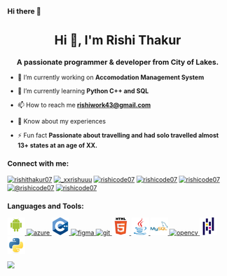 ### Hi there 👋
<h1 align="center">Hi 👋, I'm Rishi Thakur</h1>
<h3 align="center">A passionate programmer & developer from City of Lakes.</h3>

- 🔭 I’m currently working on **Accomodation Management System**

- 🌱 I’m currently learning **Python C++ and SQL**

- 📫 How to reach me **rishiwork43@gmail.com**

- 📄 Know about my experiences <a href="https://drive.google.com/file/d/152NSMLlxQAb9RSFnVL3nimuo-0pxsvYU/view" target="blank"> </a>

- ⚡ Fun fact **Passionate about travelling and had solo travelled almost 13+ states at an age of XX.**

<h3 align="left">Connect with me:</h3>
<p align="left">
<a href="https://linkedin.com/in/rishithakur07" target="blank"><img align="center" src="https://raw.githubusercontent.com/rahuldkjain/github-profile-readme-generator/master/src/images/icons/Social/linked-in-alt.svg" alt="rishithakur07" height="30" width="40" /></a>
<a href="https://instagram.com/_xxrishuuu" target="blank"><img align="center" src="https://raw.githubusercontent.com/rahuldkjain/github-profile-readme-generator/master/src/images/icons/Social/instagram.svg" alt="_xxrishuuu" height="30" width="40" /></a>
<a href="https://www.codechef.com/users/rishicode07" target="blank"><img align="center" src="https://cdn.jsdelivr.net/npm/simple-icons@3.1.0/icons/codechef.svg" alt="rishicode07" height="30" width="40" /></a>
<a href="https://www.hackerrank.com/rishicode07" target="blank"><img align="center" src="https://raw.githubusercontent.com/rahuldkjain/github-profile-readme-generator/master/src/images/icons/Social/hackerrank.svg" alt="rishicode07" height="30" width="40" /></a>
<a href="https://www.leetcode.com/rishicode07" target="blank"><img align="center" src="https://raw.githubusercontent.com/rahuldkjain/github-profile-readme-generator/master/src/images/icons/Social/leet-code.svg" alt="rishicode07" height="30" width="40" /></a>
<a href="https://www.hackerearth.com/@rishicode07" target="blank"><img align="center" src="https://raw.githubusercontent.com/rahuldkjain/github-profile-readme-generator/master/src/images/icons/Social/hackerearth.svg" alt="@rishicode07" height="30" width="40" /></a>
<a href="https://auth.geeksforgeeks.org/user/rishicode07" target="blank"><img align="center" src="https://raw.githubusercontent.com/rahuldkjain/github-profile-readme-generator/master/src/images/icons/Social/geeks-for-geeks.svg" alt="rishicode07" height="30" width="40" /></a>
</p>

<h3 align="left">Languages and Tools:</h3>
<p align="left"> <a href="https://developer.android.com" target="_blank" rel="noreferrer"> <img src="https://raw.githubusercontent.com/devicons/devicon/master/icons/android/android-original-wordmark.svg" alt="android" width="40" height="40"/> </a> <a href="https://azure.microsoft.com/en-in/" target="_blank" rel="noreferrer"> <img src="https://www.vectorlogo.zone/logos/microsoft_azure/microsoft_azure-icon.svg" alt="azure" width="40" height="40"/> </a> <a href="https://www.w3schools.com/cpp/" target="_blank" rel="noreferrer"> <img src="https://raw.githubusercontent.com/devicons/devicon/master/icons/cplusplus/cplusplus-original.svg" alt="cplusplus" width="40" height="40"/> </a> <a href="https://www.figma.com/" target="_blank" rel="noreferrer"> <img src="https://www.vectorlogo.zone/logos/figma/figma-icon.svg" alt="figma" width="40" height="40"/> </a> <a href="https://git-scm.com/" target="_blank" rel="noreferrer"> <img src="https://www.vectorlogo.zone/logos/git-scm/git-scm-icon.svg" alt="git" width="40" height="40"/> </a> <a href="https://www.w3.org/html/" target="_blank" rel="noreferrer"> <img src="https://raw.githubusercontent.com/devicons/devicon/master/icons/html5/html5-original-wordmark.svg" alt="html5" width="40" height="40"/> </a> <a href="https://www.java.com" target="_blank" rel="noreferrer"> <img src="https://raw.githubusercontent.com/devicons/devicon/master/icons/java/java-original.svg" alt="java" width="40" height="40"/> </a> <a href="https://www.mysql.com/" target="_blank" rel="noreferrer"> <img src="https://raw.githubusercontent.com/devicons/devicon/master/icons/mysql/mysql-original-wordmark.svg" alt="mysql" width="40" height="40"/> </a> <a href="https://opencv.org/" target="_blank" rel="noreferrer"> <img src="https://www.vectorlogo.zone/logos/opencv/opencv-icon.svg" alt="opencv" width="40" height="40"/> </a> <a href="https://pandas.pydata.org/" target="_blank" rel="noreferrer"> <img src="https://raw.githubusercontent.com/devicons/devicon/2ae2a900d2f041da66e950e4d48052658d850630/icons/pandas/pandas-original.svg" alt="pandas" width="40" height="40"/> </a> <a href="https://www.python.org" target="_blank" rel="noreferrer"> <img src="https://raw.githubusercontent.com/devicons/devicon/master/icons/python/python-original.svg" alt="python" width="40" height="40"/> </a> </p>



![](https://leetcard.jacoblin.cool/rishicode07?ext=heatmap)
